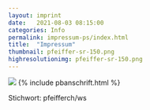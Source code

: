 ```yaml
---
layout: imprint
date:   2021-08-03 08:15:00
categories: Info
permalink: impressum-ps/index.html
title:  "Impressum"
thumbnail: pfeiffer-sr-150.png
highresolutionimg: pfeiffer-sr-150.png
---
```

<img src="https://github.com/pfeifferch.png">
<!-- entry-content -->
{% include pbanschrift.html %}
<p>Stichwort: pfeifferch/ws</p>
<!-- .entry-content -->
